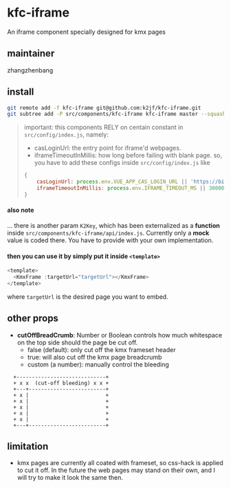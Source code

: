# kfc-iframe

An iframe component specially designed for kmx pages

## maintainer

zhangzhenbang

## install
```bash
git remote add -f kfc-iframe git@github.com:k2jf/kfc-iframe.git
git subtree add -P src/components/kfc-iframe kfc-iframe master --squash
```

> important: this components RELY on centain constant in `src/config/index.js`, namely:
> - casLoginUrl: the entry point for iframe'd webpages.
> - iframeTimeoutInMillis: how long before failing with blank page.
> so, you have to add these configs inside `src/config/index.js` like
> ```js
> {
>     casLoginUrl: process.env.VUE_APP_CAS_LOGIN_URL || 'https://bigdata.goldwind.com.cn:8443/cas/login',
>     iframeTimeoutInMillis: process.env.IFRAME_TIMEOUT_MS || 30000
> }
> ```
> 

#### also note
... there is another param `K2Key`, which has been externalized as
a **function** inside `src/components/kfc-iframe/api/index.js`. Currently
only a **mock** value is coded there. You have to provide with your
own implementation.

#### then you can use it by simply put it inside `<template>`
```js
<template>
  <KmxFrame :targetUrl="targetUrl"></KmxFrame>
</template>
```
where `targetUrl` is the desired page you want to embed.

## other props
- **cutOffBreadCrumb**: Number or Boolean
  controls how much whitespace on the top side should the page be cut off.
  - false (default): only cut off the kmx frameset header
  - true: will also cut off the kmx page breadcrumb
  - custom (a number): manually control the bleeding

```
  +-----------------------------+
  + x x  (cut-off bleeding) x x +
  +---+-------------------------+
  + x |                         +
  + x |                         +
  + x |                         +
  + x |                         +
  + x |                         +
  +---+-------------------------+
```

## limitation
- kmx pages are currently all coated with frameset, so css-hack is applied
to cut it off. In the future the web pages may stand on their own, and I
will try to make it look the same then. 
